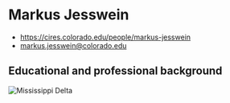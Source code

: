 # Markus Jesswein

- https://cires.colorado.edu/people/markus-jesswein
- markus.jesswein@colorado.edu


## Educational and professional background 

![Mississippi Delta](https://deltax.jpl.nasa.gov/img/delta-google-earth.jpg)
